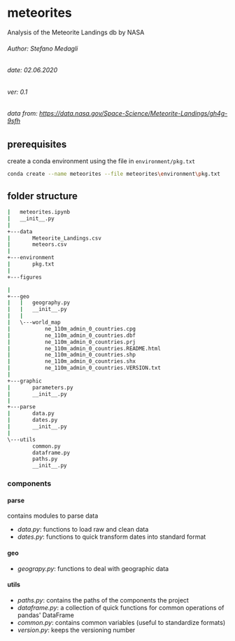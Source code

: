 # meteorites
Analysis of the Meteorite Landings db by NASA 
###### Author: Stefano Medagli
###### date: 02.06.2020
###### ver: 0.1
###### data from: https://data.nasa.gov/Space-Science/Meteorite-Landings/gh4g-9sfh

## prerequisites
create a conda environment using the file in `environment/pkg.txt`

```bash
conda create --name meteorites --file meteorites\environment\pkg.txt
```

## folder structure
```bash
|   meteorites.ipynb
|   __init__.py
|   
+---data
|       Meteorite_Landings.csv
|       meteors.csv
|       
+---environment
|       pkg.txt
|       
+---figures

|       
+---geo
|   |   geography.py
|   |   __init__.py
|   |   
|   \---world_map
|           ne_110m_admin_0_countries.cpg
|           ne_110m_admin_0_countries.dbf
|           ne_110m_admin_0_countries.prj
|           ne_110m_admin_0_countries.README.html
|           ne_110m_admin_0_countries.shp
|           ne_110m_admin_0_countries.shx
|           ne_110m_admin_0_countries.VERSION.txt
|           
+---graphic
|       parameters.py
|       __init__.py
|       
+---parse
|       data.py
|       dates.py
|       __init__.py
|       
\---utils
        common.py
        dataframe.py
        paths.py
        __init__.py
```

### components
#### parse
contains modules to parse data
* *data.py*: functions to load raw and clean data
* *dates.py*: functions to quick transform dates into standard format
#### geo
* *geograpy.py*: functions to deal with geographic data
#### utils
* *paths.py*: contains the paths of the components the project
* *dataframe.py*: a collection of quick functions for common operations of pandas' DataFrame
* *common.py*: contains common variables (useful to standardize formats)
* *version.py*: keeps the versioning number